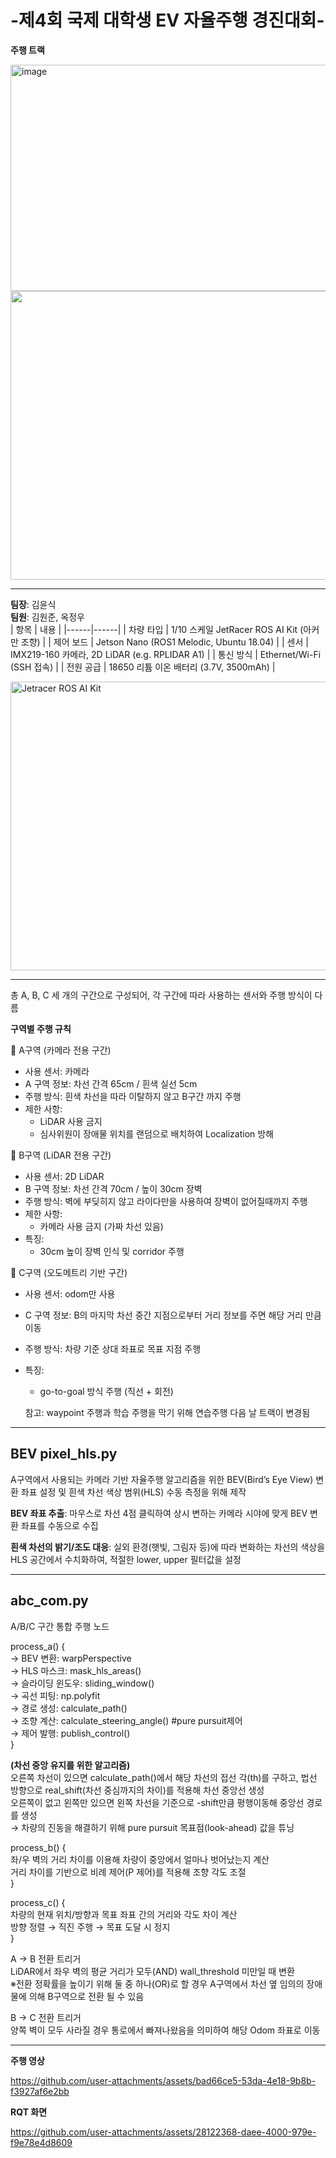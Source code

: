 # -제4회 국제 대학생 EV 자율주행 경진대회-
**주행 트랙**  

<img width="517" height="362" alt="image" src="https://github.com/user-attachments/assets/b563cc24-c505-4073-853b-18eb6e3517e2" />  

<img src="https://github.com/user-attachments/assets/4901b476-a060-45a5-a4ac-848052b0d463" width="517" height="462"/>  
  
---

**팀장**: 김윤식  
**팀원**: 김원준, 옥정우  
| 항목 | 내용 |
|------|------|
| 차량 타입 | 1/10 스케일 JetRacer ROS AI Kit (아커만 조향) |
| 제어 보드 | Jetson Nano (ROS1 Melodic, Ubuntu 18.04) |
| 센서 | IMX219-160 카메라, 2D LiDAR (e.g. RPLIDAR A1) |
| 통신 방식 | Ethernet/Wi-Fi (SSH 접속) |
| 전원 공급 | 18650 리튬 이온 배터리 (3.7V, 3500mAh) |  

<img src="https://github.com/user-attachments/assets/11c8e007-86b1-4f64-adf5-7efc31882517" alt="Jetracer ROS AI Kit" width="517" height="462"/>

---
총 A, B, C 세 개의 구간으로 구성되어, 각 구간에 따라 사용하는 센서와 주행 방식이 다름  

**구역별 주행 규칙**

🔹 A구역 (카메라 전용 구간)
- 사용 센서: 카메라
- A 구역 정보: 차선 간격 65cm / 흰색 실선 5cm
- 주행 방식: 흰색 차선을 따라 이탈하지 않고 B구간 까지 주행
- 제한 사항:
  - LiDAR 사용 금지
  - 심사위원이 장애물 위치를 랜덤으로 배치하여 Localization 방해

🔹 B구역 (LiDAR 전용 구간)
- 사용 센서: 2D LiDAR
- B 구역 정보: 차선 간격 70cm / 높이 30cm 장벽 
- 주행 방식: 벽에 부딪히지 않고 라이다만을 사용하여 장벽이 없어질때까지 주행
- 제한 사항:
  - 카메라 사용 금지 (가짜 차선 있음)
- 특징:
  - 30cm 높이 장벽 인식 및 corridor 주행

🔹 C구역 (오도메트리 기반 구간)
- 사용 센서: odom만 사용
- C 구역 정보: B의 마지막 차선 중간 지점으로부터 거리 정보를 주면 해당 거리 만큼 이동
- 주행 방식: 차량 기준 상대 좌표로 목표 지점 주행
- 특징:
  - go-to-goal 방식 주행 (직선 + 회전)
 
  참고: waypoint 주행과 학습 주행을 막기 위해 연습주행 다음 날 트랙이 변경됨

-----------------
BEV pixel_hls.py
-----------------

A구역에서 사용되는 카메라 기반 자율주행 알고리즘을 위한 BEV(Bird’s Eye View) 변환 좌표 설정 및 흰색 차선 색상 범위(HLS) 수동 측정을 위해 제작  

**BEV 좌표 추출**: 마우스로 차선 4점 클릭하여 상시 변하는 카메라 시야에 맞게 BEV 변환 좌표를 수동으로 수집  

**흰색 차선의 밝기/조도 대응**: 실외 환경(햇빛, 그림자 등)에 따라 변화하는 차선의 색상을 HLS 공간에서 수치화하여, 적절한 lower, upper 필터값을 설정

-----------------------
abc_com.py
--------------
A/B/C 구간 통합 주행 노드

process_a() {  
  → BEV 변환: warpPerspective  
  → HLS 마스크: mask_hls_areas()  
  → 슬라이딩 윈도우: sliding_window()  
  → 곡선 피팅: np.polyfit  
  → 경로 생성: calculate_path()  
  → 조향 계산: calculate_steering_angle() #pure pursuit제어  
  → 제어 발행: publish_control()  
}  

**(차선 중앙 유지를 위한 알고리즘)**  
오른쪽 차선이 있으면 calculate_path()에서 해당 차선의 접선 각(th)를 구하고, 법선 방향으로 real_shift(차선 중심까지의 차이)를 적용해 차선 중앙선 생성  
오른쪽이 없고 왼쪽만 있으면 왼쪽 차선을 기준으로 -shift만큼 평행이동해 중앙선 경로를 생성  
→ 차량의 진동을 해결하기 위해 pure pursuit 목표점(look-ahead) 값을 튜닝  


process_b() {  
좌/우 벽의 거리 차이를 이용해 차량이 중앙에서 얼마나 벗어났는지 계산  
거리 차이를 기반으로 비례 제어(P 제어)를 적용해 조향 각도 조절  
}  

process_c() {  
차량의 현재 위치/방향과 목표 좌표 간의 거리와 각도 차이 계산  
방향 정렬 → 직진 주행 → 목표 도달 시 정지  
}  

A → B 전환 트리거  
LiDAR에서 좌우 벽의 평균 거리가 모두(AND) wall_threshold 미만일 때 변환  
※전환 정확률을 높이기 위해 둘 중 하나(OR)로 할 경우 A구역에서 차선 옆 임의의 장애물에 의해 B구역으로 전환 될 수 있음  

B → C 전환 트리거  
양쪽 벽이 모두 사라질 경우 통로에서 빠져나왔음을 의미하여 해당 Odom 좌표로 이동  

---

**주행 영상**  

https://github.com/user-attachments/assets/bad66ce5-53da-4e18-9b8b-f3927af6e2bb


**RQT 화면**  

https://github.com/user-attachments/assets/28122368-daee-4000-979e-f9e78e4d8609




